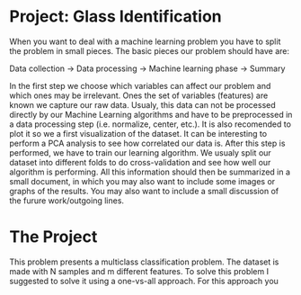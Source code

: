 Project: Glass Identification
=============================

When you want to deal with a machine learning problem you have to split the problem in small pieces. The basic pieces our problem should have are:

Data collection			->			Data processing				->		Machine learning phase			-> 			Summary	

In the first step we choose which variables can affect our problem and which ones may be irrelevant. Ones the set of variables (features) are known we capture our raw data. Usualy, this data can not be processed directly by our Machine Learning algorithms and have to be preprocessed in a data processing step (i.e. normalize, center, etc.). It is also recomended to plot it so we a first visualization of the dataset. It can be interesting to perform a PCA analysis to see how correlated our data is.
After this step is performed, we have to train our learning algorithm. We usualy split our dataset into different folds to do cross-validation and see how well our algorithm is performing. All this information should then be summarized in a small document, in which you may also want to include some images or graphs of the results. You may also want to include a small discussion of the furure work/outgoing lines.

The Project
===========

This problem presents a multiclass classification problem. The dataset is made with N samples and m different features. To solve this problem I suggested to solve it using a one-vs-all approach. For this approach you 